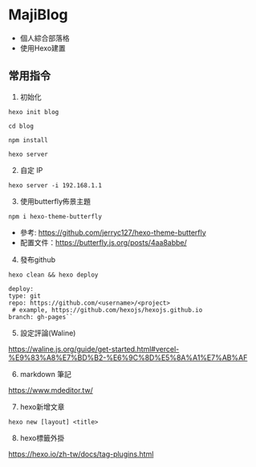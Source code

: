# MajiBlog
- 個人綜合部落格
- 使用Hexo建置

## 常用指令

1. 初始化

`hexo init blog`

`cd blog`

`npm install`

`hexo server`

2. 自定 IP

`hexo server -i 192.168.1.1`

3. 使用butterfly佈景主題

`npm i hexo-theme-butterfly`

- 參考: https://github.com/jerryc127/hexo-theme-butterfly
- 配置文件：https://butterfly.js.org/posts/4aa8abbe/

4. 發布github

`hexo clean && hexo deploy`

 
    deploy:
    type: git
    repo: https://github.com/<username>/<project>
     # example, https://github.com/hexojs/hexojs.github.io
    branch: gh-pages``
 
5. 設定評論(Waline)

https://waline.js.org/guide/get-started.html#vercel-%E9%83%A8%E7%BD%B2-%E6%9C%8D%E5%8A%A1%E7%AB%AF

6. markdown 筆記

https://www.mdeditor.tw/

7. hexo新增文章

`hexo new [layout] <title>`

8. hexo標籤外掛

https://hexo.io/zh-tw/docs/tag-plugins.html